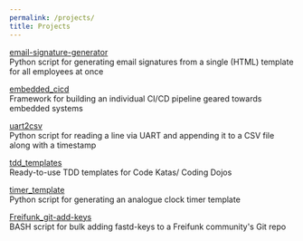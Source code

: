 ```yaml
---
permalink: /projects/
title: Projects
---
```


[email-signature-generator](https://github.com/makomi/email-signature-generator)  
Python script for generating email signatures from a single (HTML) template for all employees at once

[embedded_cicd](https://github.com/makomi/embedded_cicd)  
Framework for building an individual CI/CD pipeline geared towards embedded systems

[uart2csv](https://github.com/makomi/uart2csv)  
Python script for reading a line via UART and appending it to a CSV file along with a timestamp

[tdd_templates](https://github.com/makomi/tdd_templates)  
Ready-to-use TDD templates for Code Katas/ Coding Dojos

[timer_template](https://github.com/makomi/timer_template)  
Python script for generating an analogue clock timer template

[Freifunk_git-add-keys](https://github.com/makomi/Freifunk_git-add-keys)  
BASH script for bulk adding fastd-keys to a Freifunk community's Git repo

